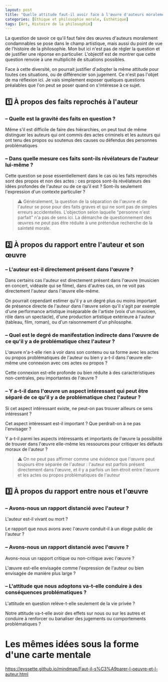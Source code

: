 ```yaml
---
layout: post
title: "Quelle attitude faut-il avoir face à l'œuvre d'auteurs moralement condamnables ? Peut-on séparer l'œuvre et l'auteur ?"
categories: [Éthique et philosophie morale, Esthétique]
tags: [Art, Histoire de la philosophie]
---
```


La question de savoir ce qu'il faut faire des œuvres d'auteurs moralement condamnables se pose dans le champ artistique, mais aussi du point de vue de l'histoire de la philosophie. Mon but ici n'est pas de régler la question et de justifier une réponse en particulier. L'objectif est de montrer que cette question renvoie à une multiplicité de situations possibles.

Face à cette diversité, on pourrait justifier d'adopter la même attitude pour toutes ces situations, ou de différencier son jugement. Ce n'est pas l'objet de ma réflexion ici. Je vais simplement exposer quelques questions préalables que l'on peut se poser quand on s'intéresse à ce sujet.


## 1️⃣ À propos des faits reprochés à l'auteur 

### – Quelle est la gravité des faits en question ?
Même s'il est difficile de faire des hiérarchies, on peut tout de même distinguer les auteurs qui ont commis des actes criminels et les auteurs qui ont tenu des propos ou soutenus des causes ou défendus des personnes problématiques

### – Dans quelle mesure ces faits sont-ils révélateurs de l'auteur lui-même ?

Cette question se pose essentiellement dans le cas où les faits reprochés sont des propos et non des actes : ces propos sont-ils révélateurs des idées profondes de l'auteur ou de ce qu'il est ? Sont-ils seulement l'expression d'un contexte particulier ?

<blockquote>⚠️ Généralement, la question de la séparation de l'œuvre et de l'auteur se pose pour des faits graves et qui ne sont pas de simples erreurs accidentelles. L'objection selon laquelle “personne n'est parfait” n'a pas de sens ici. La démarche de questionnement des œuvres ne peut pas être réduite à une prétendue recherche de la sainteté morale.</blockquote>

## 2️⃣ À propos du rapport entre l'auteur et son œuvre 

### – L'auteur est-il directement présent dans l'œuvre ?

Dans certains cas l'auteur est directement présent dans l'œuvre (musicien en concert, vidéaste qui se filme), dans d'autres cas, on ne voit pas directement l'auteur dans l'œuvre elle-même.

On pourrait cependant estimer qu'il y a un degré plus ou moins important de présence directe de l'auteur dans l'œuvre selon qu'il s'agit par exemple d'une performance artistique inséparable de l'artiste (voix d'un musicien, rôle dans un spectacle), d'une production artistique extérieure à l'auteur (tableau, film, roman), ou d'un raisonnement d'un philosophe.

### – Quel est le degré de manifestation indirecte dans l'œuvre de ce qu'il y a de problématique chez l'auteur ?

L'œuvre n'a-t-elle rien à voir dans son contenu ou sa forme avec les actes ou propos problématiques de l'auteur ou bien y a-t-il dans l'œuvre elle-même une connexion avec ces actes ou propos ?

Cette connexion est-elle profonde ou bien réduite à des caractéristiques non-centrales, peu importantes de l'œuvre ? 

### – Y a-t-il dans l'œuvre un aspect intéressant qui peut être séparé de ce qu'il y a de problématique chez l'auteur ?

Si cet aspect intéressant existe, ne peut-on pas trouver ailleurs ce sens intéressant ?

Cet aspect intéressant est-il important ? Que perdrait-on à ne pas l'envisager ?

Y a-t-il parmi les aspects intéressants et importants de l'œuvre la possibilité de trouver dans l'œuvre elle-même les ressources pour critiquer les défauts moraux de l'auteur ?

<blockquote>⚠️ On ne peut pas affirmer comme une évidence que l'œuvre peut toujours être séparée de l'auteur : l'auteur est parfois présent directement dans l'œuvre, et il y a parfois un lien étroit entre l'œuvre et les actes ou propos problématiques de l'auteur</blockquote>

## 3️⃣ À propos du rapport entre nous et l'œuvre 

### – Avons-nous un rapport distancié avec l'auteur ?

L'auteur est-il vivant ou mort ?

Le rapport que nous avons avec l'œuvre conduit-il à un éloge public de l'auteur ?

### – Avons-nous un rapport distancié avec l'œuvre ? 

Avons-nous un rapport critique ou non-critique avec l'œuvre ?

L'œuvre est-elle envisagée comme l'expression de l'auteur ou bien envisagée de manière plus large ?

### – L'attitude que nous adoptons va-t-elle conduire à des conséquences problématiques ?

L'attitude en question relève-t-elle seulement de la vie privée ?

Notre attitude va-t-elle avoir des effets sur nous ou sur les autres et conduire à renforcer ou banaliser des jugements ou comportements problématiques ?


# Les mêmes idées sous la forme d'une carte mentale

https://eyssette.github.io/mindmap/Faut-il-s%C3%A9parer-l-oeuvre-et-l-auteur.html